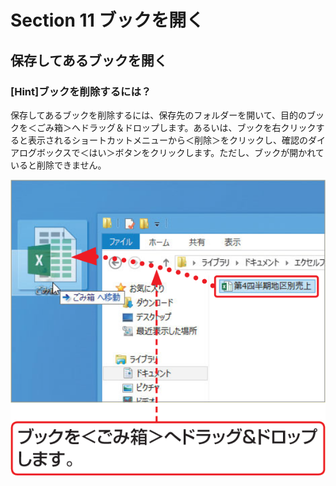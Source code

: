 # Section 11 ブックを開く

## 保存してあるブックを開く

### [Hint]ブックを削除するには？
保存してあるブックを削除するには、保存先のフォルダーを開いて、目的のブックを＜ごみ箱＞へドラッグ＆ドロップします。あるいは、ブックを右クリックすると表示されるショートカットメニューから＜削除＞をクリックし、確認のダイアログボックスで＜はい＞ボタンをクリックします。ただし、ブックが開かれていると削除できません。

![hint](006.png)
